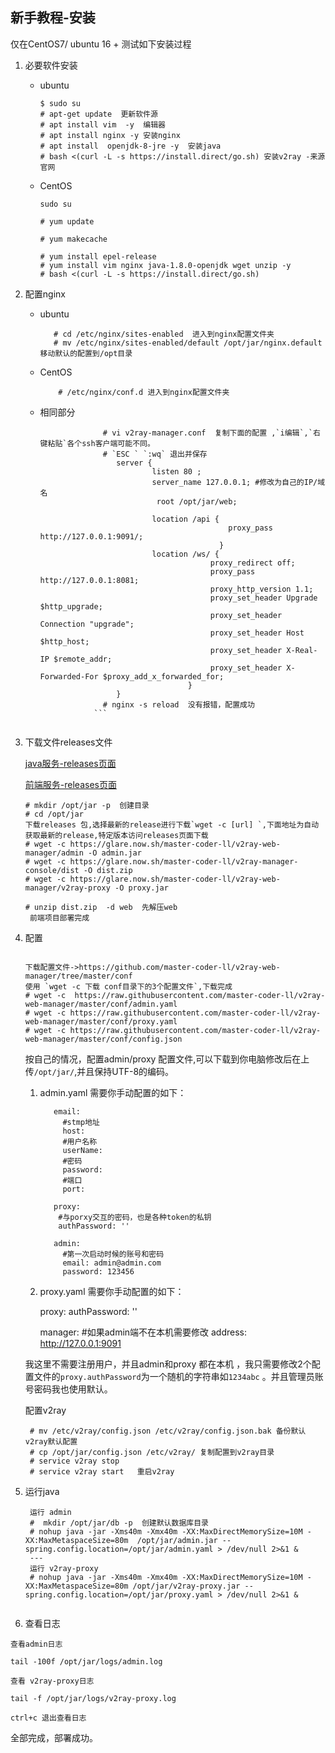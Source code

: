 ## 新手教程-安装

 仅在CentOS7/ ubuntu 16 + 测试如下安装过程

  1. 必要软件安装
  
      * ubuntu    
        ```
        $ sudo su
        # apt-get update  更新软件源
        # apt install vim  -y  编辑器
        # apt install nginx -y 安装nginx
        # apt install  openjdk-8-jre -y  安装java
        # bash <(curl -L -s https://install.direct/go.sh) 安装v2ray -来源官网
        ```
       * CentOS
    
         ```
         sudo su
         
         # yum update
         
         # yum makecache
         
         # yum install epel-release
         # yum install vim nginx java-1.8.0-openjdk wget unzip -y
         # bash <(curl -L -s https://install.direct/go.sh)
    
         ```
       
       
  2. 配置nginx
         
        * ubuntu
          ```
             # cd /etc/nginx/sites-enabled  进入到nginx配置文件夹
             # mv /etc/nginx/sites-enabled/default /opt/jar/nginx.default 移动默认的配置到/opt目录
          ```             
       
        * CentOS
            ```
                # /etc/nginx/conf.d 进入到nginx配置文件夹
            ```
        * 相同部分
            ```
                          # vi v2ray-manager.conf  复制下面的配置 ,`i编辑`,`右键粘贴`各个ssh客户端可能不同。
                          # `ESC ` `:wq` 退出并保存
                             server {
                                     listen 80 ;
                                     server_name 127.0.0.1; #修改为自己的IP/域名 
                                      root /opt/jar/web;
                                    
                                     location /api {
                                                      proxy_pass http://127.0.0.1:9091/;
                                                    }
                                     location /ws/ {
                                                  proxy_redirect off;
                                                  proxy_pass http://127.0.0.1:8081;
                                                  proxy_http_version 1.1;
                                                  proxy_set_header Upgrade $http_upgrade;
                                                  proxy_set_header Connection "upgrade";
                                                  proxy_set_header Host $http_host;
                                                  proxy_set_header X-Real-IP $remote_addr;
                                                  proxy_set_header X-Forwarded-For $proxy_add_x_forwarded_for;
                                             } 
                             }
                          # nginx -s reload  没有报错，配置成功
                        ```
         
            
  3. 下载文件releases文件
  
     [java服务-releases页面](https://github.com/master-coder-ll/v2ray-web-manager/releases)
     
     [前端服务-releases页面](https://github.com/master-coder-ll/v2ray-manager-console/releases)
    
     ```
     # mkdir /opt/jar -p  创建目录
     # cd /opt/jar 
     下载releases 包,选择最新的release进行下载`wget -c [url] `,下面地址为自动获取最新的release,特定版本访问releases页面下载
     # wget -c https://glare.now.sh/master-coder-ll/v2ray-web-manager/admin -O admin.jar
     # wget -c https://glare.now.sh/master-coder-ll/v2ray-manager-console/dist -O dist.zip
     # wget -c https://glare.now.sh/master-coder-ll/v2ray-web-manager/v2ray-proxy -O proxy.jar
      
     # unzip dist.zip  -d web  先解压web
      前端项目部署完成
     
     ```
  4. 配置
     
        ```
    
      下载配置文件->https://github.com/master-coder-ll/v2ray-web-manager/tree/master/conf
      使用 `wget -c 下载 conf目录下的3个配置文件`,下载完成 
      # wget -c  https://raw.githubusercontent.com/master-coder-ll/v2ray-web-manager/master/conf/admin.yaml
      # wget -c https://raw.githubusercontent.com/master-coder-ll/v2ray-web-manager/master/conf/proxy.yaml
      # wget -c https://raw.githubusercontent.com/master-coder-ll/v2ray-web-manager/master/conf/config.json
       ```  
      按自己的情况，配置admin/proxy 配置文件,可以下载到你电脑修改后在上传`/opt/jar/`,并且保持UTF-8的编码。
      
      1. admin.yaml 需要你手动配置的如下：
        
                email:
                  #stmp地址
                  host:
                  #用户名称
                  userName:
                  #密码
                  password:
                  #端口
                  port:
                
                proxy:
                 #与porxy交互的密码，也是各种token的私钥
                 authPassword: ''
                 
                admin:
                  #第一次启动时候的账号和密码
                  email: admin@admin.com
                  password: 123456
                
      2. proxy.yaml 需要你手动配置的如下：
         
            proxy:
              authPassword: ''
              
            manager:
                #如果admin端不在本机需要修改
                address: http://127.0.0.1:9091
     
     我这里不需要注册用户，并且admin和proxy 都在本机 ，我只需要修改2个配置文件的`proxy.authPassword`为一个随机的字符串如`1234abc` 。并且管理员账号密码我也使用默认。
     
     配置v2ray
    
       ```
        # mv /etc/v2ray/config.json /etc/v2ray/config.json.bak 备份默认v2ray默认配置
        # cp /opt/jar/config.json /etc/v2ray/ 复制配置到v2ray目录
        # service v2ray stop
        # service v2ray start   重启v2ray
       ```
     
  5. 运行java
     
     ```
      运行 admin
      #  mkdir /opt/jar/db -p  创建默认数据库目录
      # nohup java -jar -Xms40m -Xmx40m -XX:MaxDirectMemorySize=10M -XX:MaxMetaspaceSize=80m  /opt/jar/admin.jar --spring.config.location=/opt/jar/admin.yaml > /dev/null 2>&1 &
      --- 
      运行 v2ray-proxy
      # nohup java -jar -Xms40m -Xmx40m -XX:MaxDirectMemorySize=10M -XX:MaxMetaspaceSize=80m /opt/jar/v2ray-proxy.jar --spring.config.location=/opt/jar/proxy.yaml > /dev/null 2>&1 &
      
     ```
  6. 查看日志
    
    查看admin日志
    
    tail -100f /opt/jar/logs/admin.log
    
    查看 v2ray-proxy日志
    
    tail -f /opt/jar/logs/v2ray-proxy.log
    
    ctrl+c 退出查看日志
    
   全部完成，部署成功。
             
    
  

      
    
    
